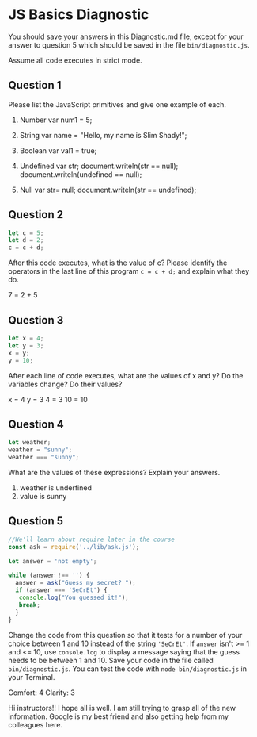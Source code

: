 # JS Basics Diagnostic

You should save your answers in this Diagnostic.md file, except for your answer to
question 5 which should be saved in the file `bin/diagnostic.js`.

Assume all code executes in strict mode.

## Question 1

Please list the JavaScript primitives and give one example of each.

1. Number
var num1 = 5;

2. String
var name = "Hello, my name is Slim Shady!";

3. Boolean
var val1 = true;

4. Undefined
var str;
document.writeln(str == null);
document.writeln(undefined == null);

5. Null
var str= null;
document.writeln(str == undefined);

## Question 2

```js
let c = 5;
let d = 2;
c = c + d;

```

After this code executes, what is the value of c?  Please identify the operators in the last line of this program `c = c + d;` and explain what they do.

7 = 2 + 5


## Question 3

```js
let x = 4;
let y = 3;
x = y;
y = 10;
```

After each line of code executes, what are the values of x and y?  Do the variables change?  Do their values?

x = 4
y = 3
4 = 3
10 = 10


## Question 4

```js
let weather;
weather = "sunny";
weather === "sunny";
```

What are the values of these expressions?  Explain your answers.

1. weather is underfined
2. value is sunny


## Question 5

```js
//We'll learn about require later in the course
const ask = require('../lib/ask.js');

let answer = 'not empty';

while (answer !== '') {
  answer = ask("Guess my secret? ");
  if (answer === 'SeCrEt') {
   console.log("You guessed it!");
   break;
  }
}
```

Change the code from this question so that it tests for a number of your choice
between 1 and 10 instead of the string `'SeCrEt'`.  If `answer` isn't >= 1 and
<= 10, use `console.log` to display a message saying that the guess needs to
be between 1 and 10.  Save your code in the file called `bin/diagnostic.js`.
You can test the code with `node bin/diagnostic.js` in your Terminal.


Comfort: 4
Clarity: 3

Hi instructors!! I hope all is well. I am still trying to grasp all of the new information. Google is my best friend and also getting help from my colleagues here. 
